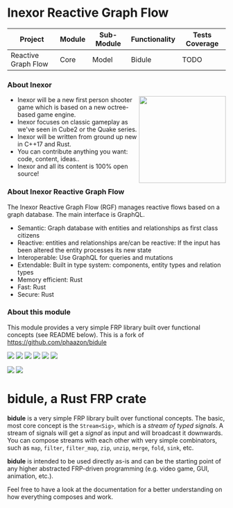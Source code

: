 # Inexor Reactive Graph Flow

| Project | Module | Sub-Module | Functionality | Tests Coverage |
| --- | --- | --- | --- | --- |
| Reactive Graph Flow | Core | Model | Bidule | TODO |

### About Inexor

<a href="https://inexor.org/">
<img align="right" width="200" height="200" src="https://raw.githubusercontent.com/aschaeffer/inexor-rgf-core-model/main/docs/images/inexor_2.png">
</a>

* Inexor will be a new first person shooter game which is based on a new octree-based game engine.
* Inexor focuses on classic gameplay as we've seen in Cube2 or the Quake series.
* Inexor will be written from ground up new in C++17 and Rust.
* You can contribute anything you want: code, content, ideas..
* Inexor and all its content is 100% open source!

### About Inexor Reactive Graph Flow

The Inexor Reactive Graph Flow (RGF) manages reactive flows based on a graph database. The main interface is GraphQL.

* Semantic: Graph database with entities and relationships as first class citizens
* Reactive: entities and relationships are/can be reactive: If the input has been altered the entity processes its new state
* Interoperable: Use GraphQL for queries and mutations
* Extendable: Built in type system: components, entity types and relation types
* Memory efficient: Rust
* Fast: Rust
* Secure: Rust

### About this module

This module provides a very simple FRP library built over functional concepts (see README below). This is a fork of https://github.com/phaazon/bidule

[<img src="https://img.shields.io/badge/Language-Rust-brightgreen">]()
[<img src="https://img.shields.io/badge/Platforms-Linux%20%26%20Windows-brightgreen">]()
[<img src="https://img.shields.io/github/workflow/status/aschaeffer/inexor-rgf-core-bidule/Rust">](https://github.com/aschaeffer/inexor-rgf-core-bidule/actions?query=workflow%3ARust)
[<img src="https://img.shields.io/github/last-commit/aschaeffer/inexor-rgf-core-bidule">]()
[<img src="https://img.shields.io/github/languages/code-size/aschaeffer/inexor-rgf-core-bidule">]()
[<img src="https://img.shields.io/codecov/c/github/aschaeffer/inexor-rgf-core-bidule">]()

[<img src="https://img.shields.io/github/license/aschaeffer/inexor-rgf-core-bidule">](https://github.com/aschaeffer/inexor-rgf-core-model/blob/main/LICENSE)
[<img src="https://img.shields.io/discord/698219248954376256?logo=discord">](https://discord.com/invite/acUW8k7)

# bidule, a Rust FRP crate

**bidule** is a very simple FRP library built over functional concepts. The basic, most core concept
is the `Stream<Sig>`, which is a *stream of typed signals*. A stream of signals will get a *signal*
as input and will broadcast it downwards. You can compose streams with each other with very simple
combinators, such as `map`, `filter`, `filter_map`, `zip`, `unzip`, `merge`, `fold`, `sink`, etc.

**bidule** is intended to be used directly as-is and can be the starting point of any higher
abstracted FRP-driven programming (e.g. video game, GUI, animation, etc.).

Feel free to have a look at the documentation for a better understanding on how everything composes
and work.
